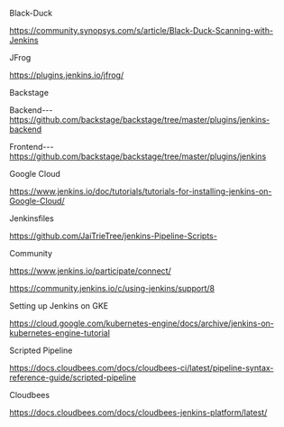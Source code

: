 Black-Duck

https://community.synopsys.com/s/article/Black-Duck-Scanning-with-Jenkins

JFrog 

https://plugins.jenkins.io/jfrog/

Backstage

Backend--- https://github.com/backstage/backstage/tree/master/plugins/jenkins-backend

Frontend--- https://github.com/backstage/backstage/tree/master/plugins/jenkins

Google Cloud 

https://www.jenkins.io/doc/tutorials/tutorials-for-installing-jenkins-on-Google-Cloud/

Jenkinsfiles

https://github.com/JaiTrieTree/jenkins-Pipeline-Scripts-

Community

https://www.jenkins.io/participate/connect/

https://community.jenkins.io/c/using-jenkins/support/8

Setting up Jenkins on GKE

https://cloud.google.com/kubernetes-engine/docs/archive/jenkins-on-kubernetes-engine-tutorial

Scripted Pipeline

https://docs.cloudbees.com/docs/cloudbees-ci/latest/pipeline-syntax-reference-guide/scripted-pipeline

Cloudbees

https://docs.cloudbees.com/docs/cloudbees-jenkins-platform/latest/
